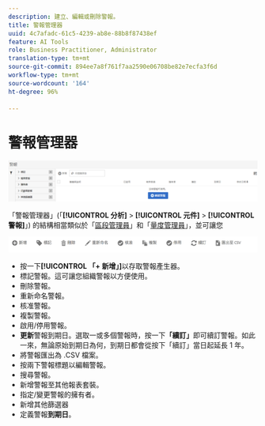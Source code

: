 ```yaml
---
description: 建立、編輯或刪除警報。
title: 警報管理器
uuid: 4c7afadc-61c5-4239-ab8e-88b8f87438ef
feature: AI Tools
role: Business Practitioner, Administrator
translation-type: tm+mt
source-git-commit: 894ee7a8f761f7aa2590e06708be82e7ecfa3f6d
workflow-type: tm+mt
source-wordcount: '164'
ht-degree: 96%

---
```



# 警報管理器

![](assets/alert-manager.png)

「警報管理器」(「**[!UICONTROL 分析]** > **[!UICONTROL 元件]** > **[!UICONTROL 警報]**」) 的結構相當類似於「[區段管理員](https://docs.adobe.com/content/help/zh-Hant/analytics/components/segmentation/segmentation-workflow/seg-manage.html)」和「[量度管理員](https://docs.adobe.com/content/help/zh-Hant/analytics/components/calculated-metrics/calcmetric-workflow/cm-manager.html)」，並可讓您

![](assets/alert-manager-tasks.png)

* 按一下&#x200B;**[!UICONTROL 「+ 新增」]**&#x200B;以存取警報產生器。
* 標記警報。這可讓您組織警報以方便使用。
* 刪除警報。
* 重新命名警報。
* 核准警報。
* 複製警報。
* 啟用/停用警報。
* **更新**&#x200B;警報到期日。選取一或多個警報時，按一下&#x200B;**「續訂」**&#x200B;即可續訂警報。如此一來，無論原始到期日為何，到期日都會從按下「續訂」當日起延長 1 年。
* 將警報匯出為 .CSV 檔案。
* 按兩下警報標題以編輯警報。
* 搜尋警報。
* 新增警報至其他報表套裝。
* 指定/變更警報的擁有者。
* 新增其他篩選器
* 定義警報&#x200B;**到期日**。

